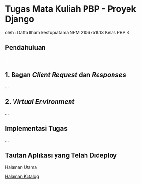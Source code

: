 # Tugas Mata Kuliah PBP - Proyek Django

oleh :
Daffa Ilham Restupratama
NPM 2106751013
Kelas PBP B

## Pendahuluan

...

## 1. Bagan _Client Request_ dan _Responses_
...

## 2. _Virtual Environment_

...

## Implementasi Tugas

...

## Tautan Aplikasi yang Telah Dideploy

[Halaman Utama](https://daffailham.herokuapp.com)

[Halaman Katalog](https://daffailham.herokuapp.com/katalog/)
